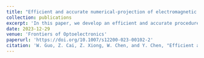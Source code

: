 ```yaml
---
title: "Efficient and accurate numerical-projection of electromagnetic multipoles for scattering objects"
collection: publications
excerpt: 'In this paper, we develop an efficient and accurate procedure of electromagnetic multipole decomposition by using the Lebedev and Gaussian quadrature methods to perform the numerical integration. Firstly, we briefly review the principles of multipole decomposition, highlighting two numerical projection methods including surface and volume integration. Secondly, we discuss the Lebedev and Gaussian quadrature methods, provide a detailed recipe to select the quadrature points and the corresponding weighting factor, and illustrate the integration accuracy and numerical efficiency (that is, with very few sampling points) using a unit sphere surface and regular tetrahedron. In the demonstrations of an isotropic dielectric nanosphere, a symmetric scatterer, and an anisotropic nanosphere, we perform multipole decomposition and validate our numerical projection procedure. The obtained results from our procedure are all consistent with those from Mie theory, symmetry constraints, and finite element simulations.'
date: 2023-12-29
venue: 'Frontiers of Optoelectronics'
paperurl: 'https://doi.org/10.1007/s12200-023-00102-2'
citation: 'W. Guo, Z. Cai, Z. Xiong, W. Chen, and Y. Chen, "Efficient and accurate numerical-projection of electromagnetic multipoles for scattering objects," Front. Optoelectron. 16, 48 (2023).'
---
```

